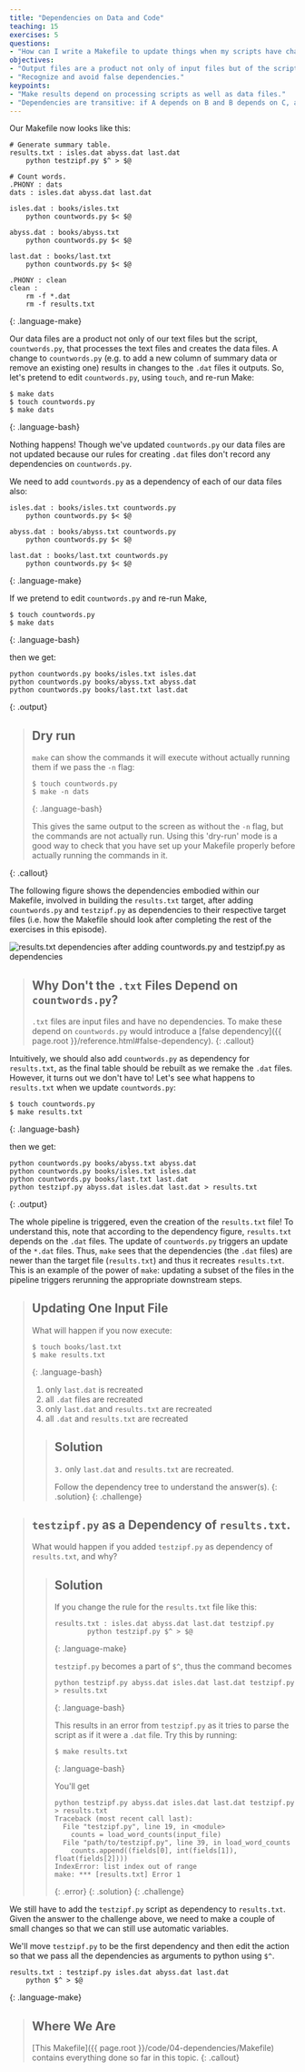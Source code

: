 ```yaml
---
title: "Dependencies on Data and Code"
teaching: 15
exercises: 5
questions:
- "How can I write a Makefile to update things when my scripts have changed rather than my input files?"
objectives:
- "Output files are a product not only of input files but of the scripts or code that created the output files."
- "Recognize and avoid false dependencies."
keypoints:
- "Make results depend on processing scripts as well as data files."
- "Dependencies are transitive: if A depends on B and B depends on C, a change to C will indirectly trigger an update to A."
---
```


Our Makefile now looks like this:

~~~
# Generate summary table.
results.txt : isles.dat abyss.dat last.dat
	python testzipf.py $^ > $@

# Count words.
.PHONY : dats
dats : isles.dat abyss.dat last.dat

isles.dat : books/isles.txt
	python countwords.py $< $@

abyss.dat : books/abyss.txt
	python countwords.py $< $@

last.dat : books/last.txt
	python countwords.py $< $@

.PHONY : clean
clean :
	rm -f *.dat
	rm -f results.txt
~~~
{: .language-make}

Our data files are a product not only of our text files but the
script, `countwords.py`, that processes the text files and creates the
data files. A change to `countwords.py` (e.g. to add a new column of
summary data or remove an existing one) results in changes to the
`.dat` files it outputs. So, let's pretend to edit `countwords.py`,
using `touch`, and re-run Make:

~~~
$ make dats
$ touch countwords.py
$ make dats
~~~
{: .language-bash}

Nothing happens! Though we've updated `countwords.py` our data files
are not updated because our rules for creating `.dat` files don't
record any dependencies on `countwords.py`.

We need to add `countwords.py` as a dependency of each of our
data files also:

~~~
isles.dat : books/isles.txt countwords.py
	python countwords.py $< $@

abyss.dat : books/abyss.txt countwords.py
	python countwords.py $< $@

last.dat : books/last.txt countwords.py
	python countwords.py $< $@
~~~
{: .language-make}

If we pretend to edit `countwords.py` and re-run Make,

~~~
$ touch countwords.py
$ make dats
~~~
{: .language-bash}

then we get:

~~~
python countwords.py books/isles.txt isles.dat
python countwords.py books/abyss.txt abyss.dat
python countwords.py books/last.txt last.dat
~~~
{: .output}

> ## Dry run
>
> `make` can show the commands it will execute without actually running them if we pass the `-n` flag:
>
> ~~~
> $ touch countwords.py
> $ make -n dats
> ~~~
> {: .language-bash}
>
> This gives the same output to the screen as without the `-n` flag, but the commands are not actually run. Using this 'dry-run' mode is a good way to check that you have set up your Makefile properly before actually running the commands in it.
>
{: .callout}

The following figure shows the dependencies embodied within our
Makefile, involved in building the `results.txt` target, after adding
`countwords.py` and `testzipf.py` as dependencies to their respective target
files (i.e. how the Makefile should look after completing the rest of the
exercises in this episode).

![results.txt dependencies after adding countwords.py and testzipf.py as dependencies](../fig/04-dependencies.png "results.txt dependencies after adding countwords.py and testzipf.py as dependencies")

> ## Why Don't the `.txt` Files Depend on `countwords.py`?
>
> `.txt` files are input files and have no dependencies. To make these
> depend on `countwords.py` would introduce a [false
> dependency]({{ page.root }}/reference.html#false-dependency).
{: .callout}

Intuitively, we should also add `countwords.py` as dependency for
`results.txt`, as the final table should be rebuilt as we remake the
`.dat` files. However, it turns out we don't have to! Let's see what
happens to `results.txt` when we update `countwords.py`:

~~~
$ touch countwords.py
$ make results.txt
~~~
{: .language-bash}

then we get:

~~~
python countwords.py books/abyss.txt abyss.dat
python countwords.py books/isles.txt isles.dat
python countwords.py books/last.txt last.dat
python testzipf.py abyss.dat isles.dat last.dat > results.txt
~~~
{: .output}

The whole pipeline is triggered, even the creation of the
`results.txt` file! To understand this, note that according to the
dependency figure, `results.txt` depends on the `.dat` files. The
update of `countwords.py` triggers an update of the `*.dat`
files. Thus, `make` sees that the dependencies (the `.dat` files) are
newer than the target file (`results.txt`) and thus it recreates
`results.txt`. This is an example of the power of `make`: updating a
subset of the files in the pipeline triggers rerunning the appropriate
downstream steps.

> ## Updating One Input File
>
> What will happen if you now execute:
>
> ~~~
> $ touch books/last.txt
> $ make results.txt
> ~~~
> {: .language-bash}
>
> 1. only `last.dat` is recreated
> 2. all `.dat` files are recreated
> 3. only `last.dat` and `results.txt` are recreated
> 4. all `.dat` and `results.txt` are recreated
>
> > ## Solution
> > `3.` only `last.dat` and `results.txt` are recreated.
> >
> > Follow the dependency tree to understand the answer(s).
> {: .solution}
{: .challenge}

> ## `testzipf.py` as a Dependency of `results.txt`.
>
> What would happen if you added `testzipf.py` as dependency of `results.txt`, and why?
>
> > ## Solution
> >
> > If you change the rule for the `results.txt` file like this:
> >
> > ~~~
> > results.txt : isles.dat abyss.dat last.dat testzipf.py
> >         python testzipf.py $^ > $@
> > ~~~
> > {: .language-make}
> >
> > `testzipf.py` becomes a part of `$^`, thus the command becomes
> >
> > ~~~
> > python testzipf.py abyss.dat isles.dat last.dat testzipf.py > results.txt
> > ~~~
> > {: .language-bash}
> >
> > This results in an error from `testzipf.py` as it tries to parse the
> > script as if it were a `.dat` file. Try this by running:
> >
> > ~~~
> > $ make results.txt
> > ~~~
> > {: .language-bash}
> >
> > You'll get
> >
> > ~~~
> > python testzipf.py abyss.dat isles.dat last.dat testzipf.py > results.txt
> > Traceback (most recent call last):
> >   File "testzipf.py", line 19, in <module>
> >     counts = load_word_counts(input_file)
> >   File "path/to/testzipf.py", line 39, in load_word_counts
> >     counts.append((fields[0], int(fields[1]), float(fields[2])))
> > IndexError: list index out of range
> > make: *** [results.txt] Error 1
> > ~~~
> > {: .error}
> {: .solution}
{: .challenge}

We still have to add the `testzipf.py` script as dependency to
`results.txt`.
Given the answer to the challenge above,
we need to make a couple of small changes so that we can still use automatic variables.

We'll move `testzipf.py` to be the first dependency and then edit the action
so that we pass all the dependencies as arguments to python using `$^`.

~~~
results.txt : testzipf.py isles.dat abyss.dat last.dat
	python $^ > $@
~~~
{: .language-make}

> ## Where We Are
>
> [This Makefile]({{ page.root }}/code/04-dependencies/Makefile)
> contains everything done so far in this topic.
{: .callout}
